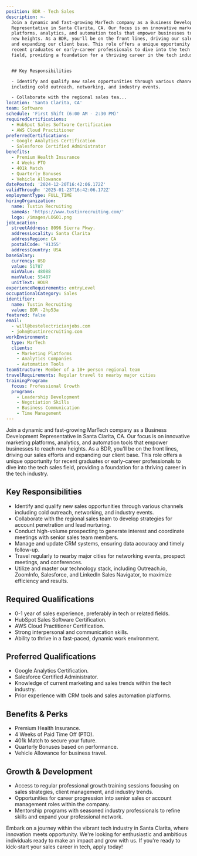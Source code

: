 ```yaml
---
position: BDR - Tech Sales
description: >-
  Join a dynamic and fast-growing MarTech company as a Business Development
  Representative in Santa Clarita, CA. Our focus is on innovative marketing
  platforms, analytics, and automation tools that empower businesses to reach
  new heights. As a BDR, you'll be on the front lines, driving our sales efforts
  and expanding our client base. This role offers a unique opportunity for
  recent graduates or early-career professionals to dive into the tech sales
  field, providing a foundation for a thriving career in the tech industry.


  ## Key Responsibilities

  - Identify and qualify new sales opportunities through various channels
  including cold outreach, networking, and industry events.

  - Collaborate with the regional sales tea...
location: 'Santa Clarita, CA'
team: Software
schedule: 'First Shift (6:00 AM - 2:30 PM)'
requiredCertifications:
  - HubSpot Sales Software Certification
  - AWS Cloud Practitioner
preferredCertifications:
  - Google Analytics Certification
  - Salesforce Certified Administrator
benefits:
  - Premium Health Insurance
  - 4 Weeks PTO
  - 401k Match
  - Quarterly Bonuses
  - Vehicle Allowance
datePosted: '2024-12-20T16:42:06.172Z'
validThrough: '2025-01-23T16:42:06.172Z'
employmentType: FULL_TIME
hiringOrganization:
  name: Tustin Recruiting
  sameAs: 'https://www.tustinrecruiting.com/'
  logo: /images/LOGO1.png
jobLocation:
  streetAddress: 8096 Sierra Pkwy.
  addressLocality: Santa Clarita
  addressRegion: CA
  postalCode: '91355'
  addressCountry: USA
baseSalary:
  currency: USD
  value: 51787
  minValue: 48088
  maxValue: 55487
  unitText: HOUR
experienceRequirements: entryLevel
occupationalCategory: Sales
identifier:
  name: Tustin Recruiting
  value: BDR -2hp53a
featured: false
email:
  - will@bestelectricianjobs.com
  - john@tustinrecruiting.com
workEnvironment:
  type: MarTech
  clients:
    - Marketing Platforms
    - Analytics Companies
    - Automation Tools
teamStructure: Member of a 10+ person regional team
travelRequirements: Regular travel to nearby major cities
trainingProgram:
  focus: Professional Growth
  programs:
    - Leadership Development
    - Negotiation Skills
    - Business Communication
    - Time Management
---
```



Join a dynamic and fast-growing MarTech company as a Business Development Representative in Santa Clarita, CA. Our focus is on innovative marketing platforms, analytics, and automation tools that empower businesses to reach new heights. As a BDR, you'll be on the front lines, driving our sales efforts and expanding our client base. This role offers a unique opportunity for recent graduates or early-career professionals to dive into the tech sales field, providing a foundation for a thriving career in the tech industry.

## Key Responsibilities
- Identify and qualify new sales opportunities through various channels including cold outreach, networking, and industry events.
- Collaborate with the regional sales team to develop strategies for account penetration and lead nurturing.
- Conduct high-volume prospecting to generate interest and coordinate meetings with senior sales team members.
- Manage and update CRM systems, ensuring data accuracy and timely follow-up.
- Travel regularly to nearby major cities for networking events, prospect meetings, and conferences.
- Utilize and master our technology stack, including Outreach.io, ZoomInfo, Salesforce, and LinkedIn Sales Navigator, to maximize efficiency and results.

## Required Qualifications
- 0-1 year of sales experience, preferably in tech or related fields.
- HubSpot Sales Software Certification.
- AWS Cloud Practitioner Certification.
- Strong interpersonal and communication skills.
- Ability to thrive in a fast-paced, dynamic work environment.

## Preferred Qualifications
- Google Analytics Certification.
- Salesforce Certified Administrator.
- Knowledge of current marketing and sales trends within the tech industry.
- Prior experience with CRM tools and sales automation platforms.

## Benefits & Perks
- Premium Health Insurance.
- 4 Weeks of Paid Time Off (PTO).
- 401k Match to secure your future.
- Quarterly Bonuses based on performance.
- Vehicle Allowance for business travel.

## Growth & Development
- Access to regular professional growth training sessions focusing on sales strategies, client management, and industry trends.
- Opportunities for career progression into senior sales or account management roles within the company.
- Mentorship programs with seasoned industry professionals to refine skills and expand your professional network.

Embark on a journey within the vibrant tech industry in Santa Clarita, where innovation meets opportunity. We're looking for enthusiastic and ambitious individuals ready to make an impact and grow with us. If you're ready to kick-start your sales career in tech, apply today!
